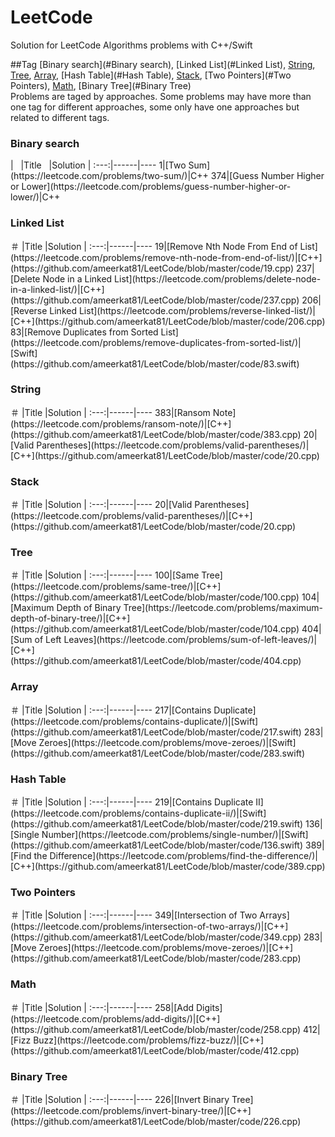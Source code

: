 # LeetCode

Solution for LeetCode Algorithms problems with C++/Swift

##Tag
[Binary search](#Binary search), [Linked List](#Linked List), [String](#String), [Tree](#Tree), [Array](#Array), [Hash Table](#Hash Table), [Stack](#Stack), [Two Pointers](#Two Pointers), [Math](#Math), [Binary Tree](#Binary Tree)  
Problems are taged by approaches. Some problems may have more than one tag for different approaches, some only have one approaches but related to different tags.

<h3 id="Binary search">Binary search</h3>
|    |Title    |Solution  |
:---:|------|----
1|[Two Sum](https://leetcode.com/problems/two-sum/)|C++
374|[Guess Number Higher or Lower](https://leetcode.com/problems/guess-number-higher-or-lower/)|C++

<h3 id="Linked List">Linked List</h3>
＃    |Title    |Solution  |
:---:|------|----
19|[Remove Nth Node From End of List](https://leetcode.com/problems/remove-nth-node-from-end-of-list/)|[C++](https://github.com/ameerkat81/LeetCode/blob/master/code/19.cpp)
237|[Delete Node in a Linked List](https://leetcode.com/problems/delete-node-in-a-linked-list/)|[C++](https://github.com/ameerkat81/LeetCode/blob/master/code/237.cpp)
206|[Reverse Linked List](https://leetcode.com/problems/reverse-linked-list/)|[C++](https://github.com/ameerkat81/LeetCode/blob/master/code/206.cpp)
83|[Remove Duplicates from Sorted List](https://leetcode.com/problems/remove-duplicates-from-sorted-list/)|[Swift](https://github.com/ameerkat81/LeetCode/blob/master/code/83.swift)

<h3 id="String">String</h3>
＃    |Title    |Solution  |
:---:|------|----
383|[Ransom Note](https://leetcode.com/problems/ransom-note/)|[C++](https://github.com/ameerkat81/LeetCode/blob/master/code/383.cpp)
20|[Valid Parentheses](https://leetcode.com/problems/valid-parentheses/)|[C++](https://github.com/ameerkat81/LeetCode/blob/master/code/20.cpp)


<h3 id="Stack">Stack</h3>
＃    |Title    |Solution  |
:---:|------|----
20|[Valid Parentheses](https://leetcode.com/problems/valid-parentheses/)|[C++](https://github.com/ameerkat81/LeetCode/blob/master/code/20.cpp)


<h3 id="Tree">Tree</h3>
＃    |Title    |Solution  |
:---:|------|----
100|[Same Tree](https://leetcode.com/problems/same-tree/)|[C++](https://github.com/ameerkat81/LeetCode/blob/master/code/100.cpp)
104|[Maximum Depth of Binary Tree](https://leetcode.com/problems/maximum-depth-of-binary-tree/)|[C++](https://github.com/ameerkat81/LeetCode/blob/master/code/104.cpp)
404|[Sum of Left Leaves](https://leetcode.com/problems/sum-of-left-leaves/)|[C++](https://github.com/ameerkat81/LeetCode/blob/master/code/404.cpp)

<h3 id="Array">Array</h3>
＃    |Title    |Solution  |
:---:|------|----
217|[Contains Duplicate](https://leetcode.com/problems/contains-duplicate/)|[Swift](https://github.com/ameerkat81/LeetCode/blob/master/code/217.swift)
283|[Move Zeroes](https://leetcode.com/problems/move-zeroes/)|[Swift](https://github.com/ameerkat81/LeetCode/blob/master/code/283.swift)

<h3 id="Hash Table">Hash Table</h3>
＃    |Title    |Solution  |
:---:|------|----
219|[Contains Duplicate II](https://leetcode.com/problems/contains-duplicate-ii/)|[Swift](https://github.com/ameerkat81/LeetCode/blob/master/code/219.swift)
136|[Single Number](https://leetcode.com/problems/single-number/)|[Swift](https://github.com/ameerkat81/LeetCode/blob/master/code/136.swift)
389|[Find the Difference](https://leetcode.com/problems/find-the-difference/)|[C++](https://github.com/ameerkat81/LeetCode/blob/master/code/389.cpp)


<h3 id="Two Pointers">Two Pointers</h3>
＃    |Title    |Solution  |
:---:|------|----
349|[Intersection of Two Arrays](https://leetcode.com/problems/intersection-of-two-arrays/)|[C++](https://github.com/ameerkat81/LeetCode/blob/master/code/349.cpp)
283|[Move Zeroes](https://leetcode.com/problems/move-zeroes/)|[C++](https://github.com/ameerkat81/LeetCode/blob/master/code/283.cpp)

<h3 id="Math">Math</h3>
＃    |Title    |Solution  |
:---:|------|----
258|[Add Digits](https://leetcode.com/problems/add-digits/)|[C++](https://github.com/ameerkat81/LeetCode/blob/master/code/258.cpp)
412|[Fizz Buzz](https://leetcode.com/problems/fizz-buzz/)|[C++](https://github.com/ameerkat81/LeetCode/blob/master/code/412.cpp)

<h3 id="Binary Tree">Binary Tree</h3>
＃    |Title    |Solution  |
:---:|------|----
226|[Invert Binary Tree](https://leetcode.com/problems/invert-binary-tree/)|[C++](https://github.com/ameerkat81/LeetCode/blob/master/code/226.cpp)




